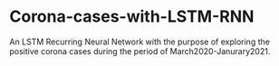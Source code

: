 # Corona-cases-with-LSTM-RNN
An LSTM Recurring Neural Network with the purpose of exploring the positive corona cases during the period of March2020-Janurary2021.
